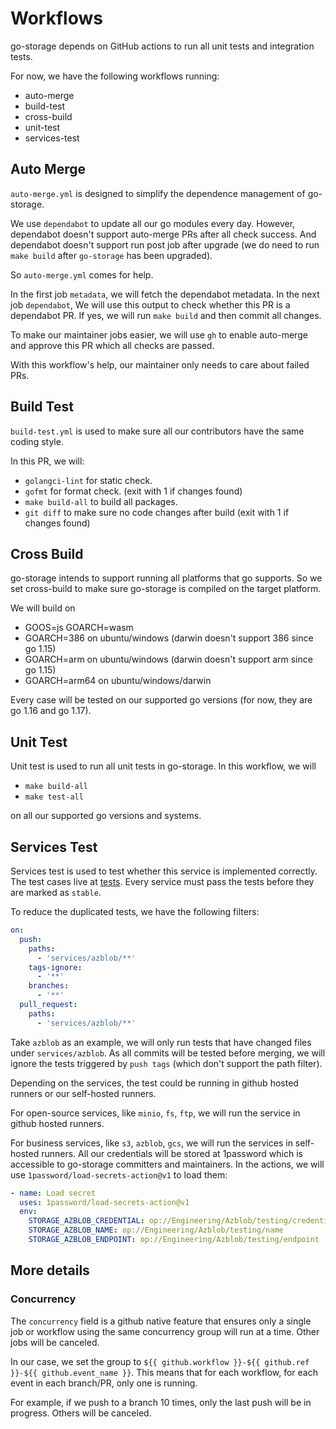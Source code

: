 # Workflows

go-storage depends on GitHub actions to run all unit tests and integration tests.

For now, we have the following workflows running:

- auto-merge
- build-test
- cross-build
- unit-test
- services-test

## Auto Merge

`auto-merge.yml` is designed to simplify the dependence management of go-storage.

We use `dependabot` to update all our go modules every day. However, dependabot doesn't support auto-merge PRs after all check success. And dependabot doesn't support run post job after upgrade (we do need to run `make build` after `go-storage` has been upgraded).

So `auto-merge.yml` comes for help.

In the first job `metadata`, we will fetch the dependabot metadata. In the next job `dependabot`, We will use this output to check whether this PR is a dependabot PR. If yes, we will run `make build` and then commit all changes.

To make our maintainer jobs easier, we will use `gh` to enable auto-merge and approve this PR which all checks are passed.

With this workflow's help, our maintainer only needs to care about failed PRs.

## Build Test

`build-test.yml` is used to make sure all our contributors have the same coding style.

In this PR, we will:

- `golangci-lint` for static check.
- `gofmt` for format check. (exit with 1 if changes found)
- `make build-all` to build all packages.
- `git diff` to make sure no code changes after build (exit with 1 if changes found)

## Cross Build

go-storage intends to support running all platforms that go supports. So we set cross-build to make sure go-storage is compiled on the target platform.

We will build on

- GOOS=js GOARCH=wasm
- GOARCH=386 on ubuntu/windows (darwin doesn't support 386 since go 1.15)
- GOARCH=arm on ubuntu/windows (darwin doesn't support arm since go 1.15)
- GOARCH=arm64 on ubuntu/windows/darwin

Every case will be tested on our supported go versions (for now, they are go 1.16 and go 1.17).

## Unit Test

Unit test is used to run all unit tests in go-storage. In this workflow, we will

- `make build-all`
- `make test-all`

on all our supported go versions and systems.

## Services Test

Services test is used to test whether this service is implemented correctly. The test cases live at [tests](../../tests). Every service must pass the tests before they are marked as `stable`.

To reduce the duplicated tests, we have the following filters:

```yaml
on:
  push:
    paths:
      - 'services/azblob/**'
    tags-ignore:
      - '**'
    branches:
      - '**'
  pull_request:
    paths:
      - 'services/azblob/**'
```

Take `azblob` as an example, we will only run tests that have changed files under `services/azblob`. As all commits will be tested before merging, we will ignore the tests triggered by `push tags` (which don't support the path filter).

Depending on the services, the test could be running in github hosted runners or our self-hosted runners.

For open-source services, like `minio`, `fs`, `ftp`, we will run the service in github hosted runners.

For business services, like `s3`, `azblob`, `gcs`, we will run the services in self-hosted runners. All our credentials will be stored at 1password which is accessible to go-storage committers and maintainers. In the actions, we will use `1password/load-secrets-action@v1` to load them:

```yaml
- name: Load secret
  uses: 1password/load-secrets-action@v1
  env:
    STORAGE_AZBLOB_CREDENTIAL: op://Engineering/Azblob/testing/credential
    STORAGE_AZBLOB_NAME: op://Engineering/Azblob/testing/name
    STORAGE_AZBLOB_ENDPOINT: op://Engineering/Azblob/testing/endpoint
```

## More details

### Concurrency

The `concurrency` field is a github native feature that ensures only a single job or workflow using the same concurrency group will run at a time. Other jobs will be canceled.

In our case, we set the group to `${{ github.workflow }}-${{ github.ref }}-${{ github.event_name }}`. This means that for each workflow, for each event in each branch/PR, only one is running.

For example, if we push to a branch 10 times, only the last push will be in progress. Others will be canceled.

